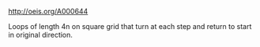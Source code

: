 http://oeis.org/A000644

Loops of length 4n on square grid that turn at each step and return to start in original direction.
